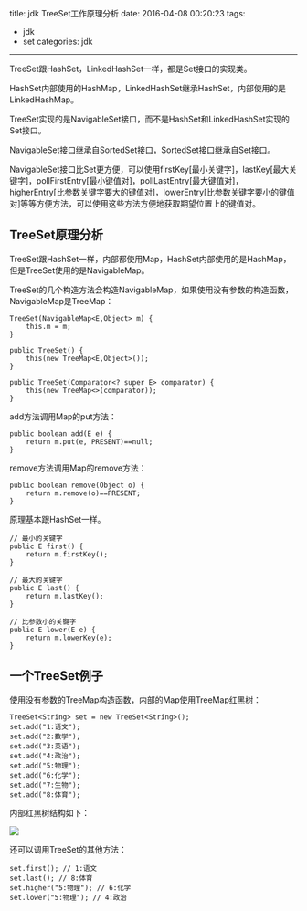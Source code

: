 title: jdk TreeSet工作原理分析
date: 2016-04-08 00:20:23
tags:
- jdk
- set
categories: jdk

----------------

TreeSet跟HashSet，LinkedHashSet一样，都是Set接口的实现类。

HashSet内部使用的HashMap，LinkedHashSet继承HashSet，内部使用的是LinkedHashMap。

TreeSet实现的是NavigableSet接口，而不是HashSet和LinkedHashSet实现的Set接口。

NavigableSet接口继承自SortedSet接口，SortedSet接口继承自Set接口。

NavigableSet接口比Set更方便，可以使用firstKey[最小关键字]，lastKey[最大关键字]，pollFirstEntry[最小键值对]，pollLastEntry[最大键值对]，higherEntry[比参数关键字要大的键值对]，lowerEntry[比参数关键字要小的键值对]等等方便方法，可以使用这些方法方便地获取期望位置上的键值对。

<!--more-->

## TreeSet原理分析 ##

TreeSet跟HashSet一样，内部都使用Map，HashSet内部使用的是HashMap，但是TreeSet使用的是NavigableMap。

TreeSet的几个构造方法会构造NavigableMap，如果使用没有参数的构造函数，NavigableMap是TreeMap：

	TreeSet(NavigableMap<E,Object> m) {
        this.m = m;
    }
    
    public TreeSet() {
        this(new TreeMap<E,Object>());
    }
    
    public TreeSet(Comparator<? super E> comparator) {
        this(new TreeMap<>(comparator));
    }

add方法调用Map的put方法：

	public boolean add(E e) {
        return m.put(e, PRESENT)==null;
    }
    
remove方法调用Map的remove方法：

	public boolean remove(Object o) {
        return m.remove(o)==PRESENT;
    }
    
原理基本跟HashSet一样。

	// 最小的关键字
	public E first() {
        return m.firstKey();
    }
    
    // 最大的关键字
    public E last() {
        return m.lastKey();
    }
    
    // 比参数小的关键字
    public E lower(E e) {
        return m.lowerKey(e);
    }
    
    
## 一个TreeSet例子 ##

使用没有参数的TreeMap构造函数，内部的Map使用TreeMap红黑树：

	TreeSet<String> set = new TreeSet<String>();
    set.add("1:语文");
    set.add("2:数学");
    set.add("3:英语");
    set.add("4:政治");
    set.add("5:物理");
    set.add("6:化学");
    set.add("7:生物");
    set.add("8:体育");

内部红黑树结构如下：

![](http://7x2wh6.com1.z0.glb.clouddn.com/treeset01.jpg)


还可以调用TreeSet的其他方法：

	set.first(); // 1:语文
	set.last(); // 8:体育
	set.higher("5:物理"); // 6:化学
	set.lower("5:物理"); // 4:政治

